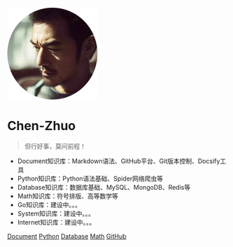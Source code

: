 ![logo](image/avatar.jpg)

# Chen-Zhuo

> 但行好事，莫问前程！

* Document知识库：Markdown语法、GitHub平台、Git版本控制、Docsify工具
* Python知识库：Python语法基础、Spider网络爬虫等
* Database知识库：数据库基础、MySQL、MongoDB、Redis等
* Math知识库：符号排版、高等数学等
* Go知识库：建设中。。。
* System知识库：建设中。。。
* Internet知识库：建设中。。。

[Document](https://chen-zhuo.github.io/Document/) [Python](https://chen-zhuo.github.io/Python/) [Database](https://chen-zhuo.github.io/Database/) [Math](https://chen-zhuo.github.io/Math/) [GitHub](https://github.com/chen-zhuo)